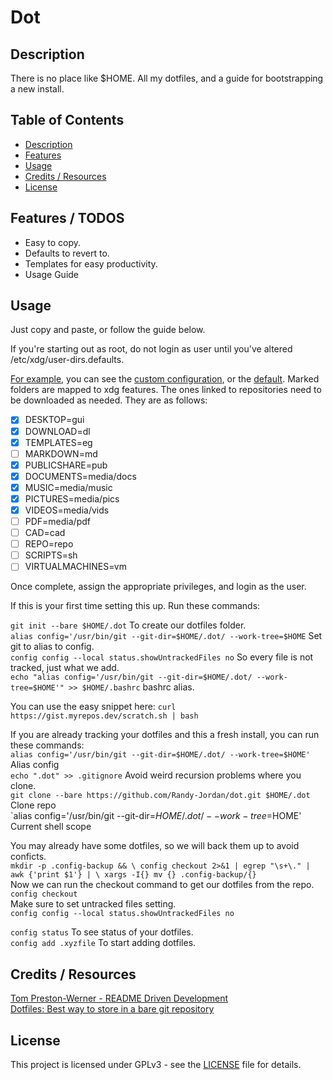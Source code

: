 # Dot 

## Description
There is no place like $HOME. All my dotfiles, and a guide for bootstrapping a new install. 

## Table of Contents

- [Description](#description)
- [Features](#features) 
- [Usage](#usage)
- [Credits / Resources](#credits--resources)
- [License](#license)

## Features / TODOS
+ Easy to copy.
+ Defaults to revert to.
+ Templates for easy productivity.
+ Usage Guide

## Usage
Just copy and paste, or follow the guide below. 

If you're starting out as root, do not login as user until you've altered /etc/xdg/user-dirs.defaults.<br>

[For example](https://myrepos.dev/Randy-Jordan/eg), you can see the [custom configuration](https://myrepos.dev/Randy-Jordan/eg/src/branch/main/xdg/custom_user-dirs), or the [default](https://myrepos.dev/Randy-Jordan/eg/src/branch/main/xdg/user-dirs.defaults).
Marked folders are mapped to xdg features. The ones linked to repositories need to be downloaded as needed. They are as follows:

- [x] DESKTOP=gui
- [x] DOWNLOAD=dl
- [x] TEMPLATES=eg
- [ ] MARKDOWN=md
- [x] PUBLICSHARE=pub
- [x] DOCUMENTS=media/docs
- [x] MUSIC=media/music
- [x] PICTURES=media/pics
- [x] VIDEOS=media/vids
- [ ] PDF=media/pdf
- [ ] CAD=cad
- [ ] REPO=repo
- [ ] SCRIPTS=sh
- [ ] VIRTUALMACHINES=vm

Once complete, assign the appropriate privileges, and login as the user.<br>

If this is your first time setting this up. Run these commands:<br>

`git init --bare $HOME/.dot` To create our dotfiles folder.<br>
`alias config='/usr/bin/git --git-dir=$HOME/.dot/ --work-tree=$HOME` Set git to alias to config.<br>
`config config --local status.showUntrackedFiles no` So every file is not tracked, just what we add.<br>
`echo "alias config='/usr/bin/git --git-dir=$HOME/.dot/ --work-tree=$HOME'" >> $HOME/.bashrc` bashrc alias.<br>

You can use the easy snippet here: `curl https://gist.myrepos.dev/scratch.sh | bash`<br>

If you are already tracking your dotfiles and this a fresh install, you can run these commands:<br>
`alias config='/usr/bin/git --git-dir=$HOME/.dot/ --work-tree=$HOME'` Alias config<br>
`echo ".dot" >> .gitignore` Avoid weird recursion problems where you clone.<br>
`git clone --bare https://github.com/Randy-Jordan/dot.git $HOME/.dot` Clone repo<br>
`alias config='/usr/bin/git --git-dir=$HOME/.dot/ --work-tree=$HOME' Current shell scope<br>

You may already have some dotfiles, so we will back them up to avoid conficts.<br>
`mkdir -p .config-backup && \
config checkout 2>&1 | egrep "\s+\." | awk {'print $1'} | \
xargs -I{} mv {} .config-backup/{}`
<br>
Now we can run the checkout command to get our dotfiles from the repo.<br>
`config checkout`<br>
Make sure to set untracked files setting.<br>
`config config --local status.showUntrackedFiles no`<br>

`config status` To see status of your dotfiles.<br>
`config add .xyzfile` To start adding dotfiles. <br>

## Credits / Resources
[Tom Preston-Werner - README Driven Development](https://tom.preston-werner.com/2010/08/23/readme-driven-development.html)<br>
[Dotfiles: Best way to store in a bare git repository](https://www.atlassian.com/git/tutorials/dotfiles)

## License
This project is licensed under GPLv3 - see the [LICENSE](LICENSE) file for details.
